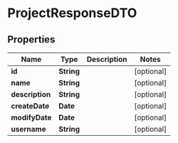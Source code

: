 

# ProjectResponseDTO


## Properties

Name | Type | Description | Notes
------------ | ------------- | ------------- | -------------
**id** | **String** |  |  [optional]
**name** | **String** |  |  [optional]
**description** | **String** |  |  [optional]
**createDate** | **Date** |  |  [optional]
**modifyDate** | **Date** |  |  [optional]
**username** | **String** |  |  [optional]



